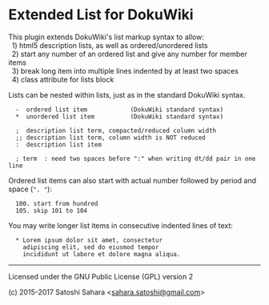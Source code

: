Extended List for DokuWiki
==========================

This plugin extends DokuWiki's list markup syntax to allow:  
 &ensp;1) html5 description lists, as well as ordered/unordered lists  
 &ensp;2) start any number of an ordered list and give any number for member items  
 &ensp;3) break long item into multiple lines indented by at least two spaces  
 &ensp;4) class attribute for lists block  

Lists can be nested within lists, just as in the standard DokuWiki syntax.


```
  -  ordered list item            (DokuWiki standard syntax)
  *  unordered list item          (DokuWiki standard syntax)

  ;  description list term, compacted/reduced column width
  ;; description list term, column width is NOT reduced
  :  description list item

  ; term  : need two spaces before ":" when writing dt/dd pair in one line
```

Ordered list items can also start with actual number followed by period and space (`". "`):

```
  100. start from hundred
  105. skip 101 to 104
```

You may write longer list items in consecutive indented lines of text:

```
  * Lorem ipsum dolor sit amet, consectetur 
    adipiscing elit, sed do eiusmod tempor 
    incididunt ut labore et dolore magna aliqua.
```


----
Licensed under the GNU Public License (GPL) version 2

(c) 2015-2017 Satoshi Sahara \<sahara.satoshi@gmail.com>
